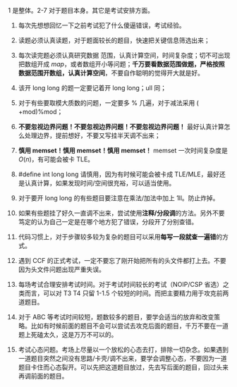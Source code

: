 1 是整体。2-7 对于题目本身。其它是考试安排方面。

1. 每次先想想回忆一下之前考试犯了什么傻逼错误，考试经验。

2. 读题必须认真读题，对于题面较长的题目，快速把关键信息筛选出来；

3. 每次读完题必须认真研究数据 范围，认真计算空间，时间复杂度；切不可出现把数组开成 $map$，或者数组开小等问题；**千万要看数据范围做题，严格按照数据范围开数组，认真计算空间**，不要自作聪明的觉得开大就是好。

4. 该开 long long 的题一定要记着开 long long；ull 同；

5. 对于有些要取模大质数的问题，一定要多 % 几遍，对于减法采用 ( +mod)%mod；

6. **不要忽视边界问题！不要忽视边界问题！不要忽视边界问题！** 最好认真计算怎么处理边界，提前想好，不要又写挂半天调不出来；

7. **慎用 memset！慎用 memset！慎用 memset！** memset 一次时间复杂度是 $O(n)$，有可能会被卡 TLE。

8. #define int long long 请慎用，因为有时候可能会被卡成 TLE/MLE，最好还是认真计算，如果发现时间/空间很充裕，可以适当使用。

9. 对于要开 long long 的有些题目要注意在乘法/加法中加上 1ll。防止炸掉。

10. 如果有些题挂了好久一直调不出来，尝试使用**注释/分段调**的方法。另外不要笃定的认为自己一定是在哪个地方犯了错误，分段开了分别查错。

11. 代码习惯上，对于步骤较多较为复杂的题目可以采用**每写一段就查一遍错**的方式。

12. 遇到 CCF 的正式考试，一定不要忘了刚开始把所有的头文件都打上去。不要因为头文件问题出现严重失误。

13. 每场考试合理安排考试时间。对于考试时间较长的考试（NOIP/CSP 省选）之类而言，可以对 T3 T4 只留 1-1.5 个较短的时间。而把主要精力用于攻克前两道题目。

14. 对于 ABC 等考试时间较短，题数较多的题目，要学会适当的放弃和改变策略。比如有时候前面的题目不会可以尝试去攻克后面的题目，千万不要在一道题上死磕太久，这是万万不可以的。

15. 考试心态问题。考场上尽量以一个放松的心态去打，排除一切杂念。如果遇到一道题目突然之间没有思路/卡壳/调不出来，要学会调整心态，不要因为一道题目卡住而心态裂开。可以先把这道题目放过，先去写后面的题目，回过头来再调前面的题目。
